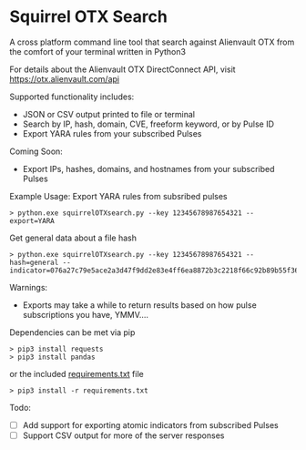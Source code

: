 # Squirrel OTX Search
A cross platform command line tool that search against Alienvault OTX from the comfort of your terminal written in Python3

For details about the Alienvault OTX DirectConnect API, visit https://otx.alienvault.com/api

Supported functionality includes:
* JSON or CSV output printed to file or terminal
* Search by IP, hash, domain, CVE, freeform keyword, or by Pulse ID
* Export YARA rules from your subscribed Pulses

Coming Soon:
* Export IPs, hashes, domains, and hostnames from your subscribed Pulses

Example Usage:
Export YARA rules from subsribed pulses

    > python.exe squirrelOTXsearch.py --key 12345678987654321 --export=YARA

Get general data about a file hash

    > python.exe squirrelOTXsearch.py --key 12345678987654321 --hash=general --indicator=076a27c79e5ace2a3d47f9dd2e83e4ff6ea8872b3c2218f66c92b89b55f36560

Warnings:
- Exports may take a while to return results based on how pulse subscriptions you have, YMMV....

Dependencies can be met via pip

    > pip3 install requests
    > pip3 install pandas

or the included [requirements.txt](./requirements.txt) file

    > pip3 install -r requirements.txt

Todo:
- [ ] Add support for exporting atomic indicators from subscribed Pulses
- [ ] Support CSV output for more of the server responses
